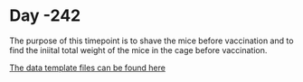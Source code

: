 # Day -242

The purpose of this timepoint is to shave the mice before vaccination and to find the iniital total weight of the mice in the cage before vaccination.

[The data template files can be found here](https://github.com/lyonsm7/impactb_book/raw/master/file_collection_templates/Base_Period/BP_T-242.xlsx)
